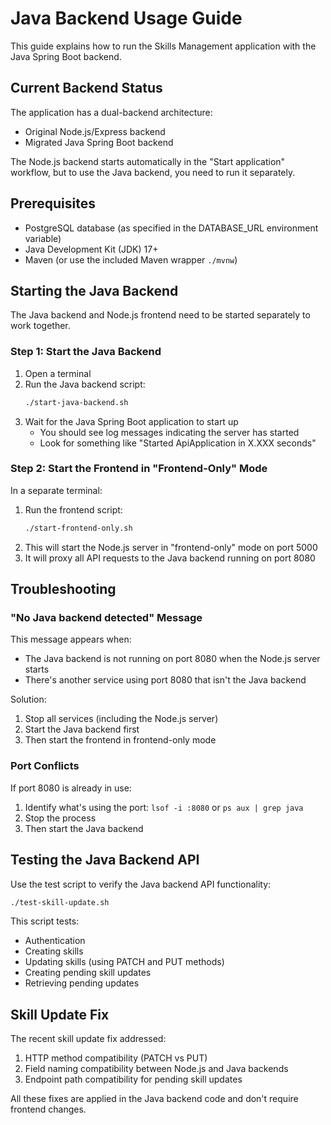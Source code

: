 # Java Backend Usage Guide

This guide explains how to run the Skills Management application with the Java Spring Boot backend.

## Current Backend Status

The application has a dual-backend architecture:
- Original Node.js/Express backend 
- Migrated Java Spring Boot backend

The Node.js backend starts automatically in the "Start application" workflow, but to use the Java backend, you need to run it separately.

## Prerequisites

- PostgreSQL database (as specified in the DATABASE_URL environment variable)
- Java Development Kit (JDK) 17+
- Maven (or use the included Maven wrapper `./mvnw`)

## Starting the Java Backend

The Java backend and Node.js frontend need to be started separately to work together.

### Step 1: Start the Java Backend

1. Open a terminal
2. Run the Java backend script:
   ```bash
   ./start-java-backend.sh
   ```
3. Wait for the Java Spring Boot application to start up
   - You should see log messages indicating the server has started
   - Look for something like "Started ApiApplication in X.XXX seconds"

### Step 2: Start the Frontend in "Frontend-Only" Mode

In a separate terminal:
1. Run the frontend script:
   ```bash
   ./start-frontend-only.sh
   ```
2. This will start the Node.js server in "frontend-only" mode on port 5000
3. It will proxy all API requests to the Java backend running on port 8080

## Troubleshooting

### "No Java backend detected" Message

This message appears when:
- The Java backend is not running on port 8080 when the Node.js server starts
- There's another service using port 8080 that isn't the Java backend

Solution:
1. Stop all services (including the Node.js server)
2. Start the Java backend first
3. Then start the frontend in frontend-only mode

### Port Conflicts

If port 8080 is already in use:
1. Identify what's using the port: `lsof -i :8080` or `ps aux | grep java`
2. Stop the process
3. Then start the Java backend

## Testing the Java Backend API

Use the test script to verify the Java backend API functionality:
```bash
./test-skill-update.sh
```

This script tests:
- Authentication
- Creating skills
- Updating skills (using PATCH and PUT methods)
- Creating pending skill updates
- Retrieving pending updates

## Skill Update Fix

The recent skill update fix addressed:
1. HTTP method compatibility (PATCH vs PUT)
2. Field naming compatibility between Node.js and Java backends
3. Endpoint path compatibility for pending skill updates

All these fixes are applied in the Java backend code and don't require frontend changes.